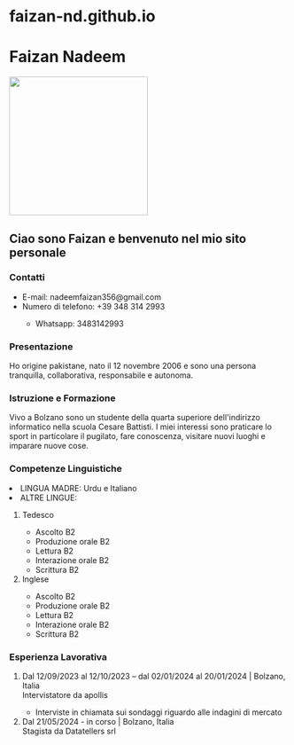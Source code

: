 # faizan-nd.github.io
<!DOCTYPE html>
<html>
  <head>
    <h1> Faizan Nadeem </h1>
    <img src="/home/local-fuss/foto/Screenshot_20230517-215701_Video Player.jpg"  height="250px" width="250">
    <h2> Ciao sono Faizan e benvenuto nel mio sito personale </h2> 
    <h3> Contatti </h3>
    <p> <ul>
      <li> E-mail: nadeemfaizan356@gmail.com </li> 
      <li> Numero di telefono: +39 348 314 2993 </li>
     <ul> <li> Whatsapp: 3483142993 </li> </ul>
    </ul> 
  </p>
    <h3> Presentazione </h3> 
    <p> Ho origine pakistane, nato il 12 novembre 2006 e sono una persona tranquilla, collaborativa, responsabile e autonoma. </p>
    <h3> Istruzione e Formazione</h3>
    <p> Vivo a Bolzano sono un studente della quarta superiore dell'indirizzo informatico nella scuola Cesare Battisti. I miei interessi sono praticare lo sport in particolare il pugilato, fare conoscenza, visitare nuovi luoghi e imparare nuove cose. </p> 
    <h3> Competenze Linguistiche </h3>
    <p> <li>LINGUA MADRE: Urdu e Italiano </li>
    <li> ALTRE LINGUE: </li>
    <ol> <li> Tedesco </li> 
    <ul> 
<li> Ascolto B2</li>
<li>Produzione orale B2</li>
<li>Lettura B2</li>
<li>Interazione orale B2</li>
<li>Scrittura B2</li>
    </ul>
      <li>Inglese</li>  
      <ul> 
<li>Ascolto B2</li>
<li>Produzione orale B2</li>
<li>Lettura B2</li>
<li>Interazione orale B2</li>
<li>Scrittura B2</li>
      </ul>
    </ol>
  </p>
    <h3> Esperienza Lavorativa </h3>
    <p> 
    <ol> <li> Dal 12/09/2023 al 12/10/2023 – dal 02/01/2024 al 20/01/2024 | Bolzano, Italia </li>
     Intervistatore da apollis 
    <ul>
      <li> Interviste in chiamata sui sondaggi riguardo alle indagini di mercato </li> 
    </ul>
      <li> Dal 21/05/2024 - in corso | Bolzano, Italia</li>
      Stagista da Datatellers srl
    </ol>
  </p>
  </head>
</html>
